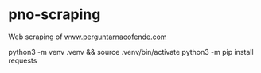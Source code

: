 # pno-scraping
Web scraping of www.perguntarnaoofende.com

python3 -m venv .venv && source .venv/bin/activate
python3 -m pip install requests

